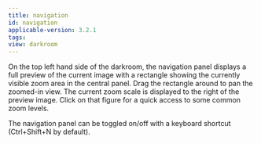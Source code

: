 ```yaml
---
title: navigation
id: navigation
applicable-version: 3.2.1
tags: 
view: darkroom
---
```


On the top left hand side of the darkroom, the navigation panel displays a full preview of the current image with a rectangle showing the currently visible zoom area in the central panel. Drag the rectangle around to pan the zoomed-in view. The current zoom scale is displayed to the right of the preview image. Click on that figure for a quick access to some common zoom levels.

The navigation panel can be toggled on/off with a keyboard shortcut (Ctrl+Shift+N by default).
